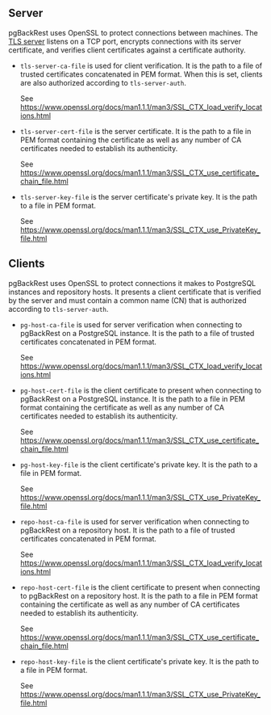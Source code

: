 <!--
 Copyright 2021 Crunchy Data Solutions, Inc.
 Licensed under the Apache License, Version 2.0 (the "License");
 you may not use this file except in compliance with the License.
 You may obtain a copy of the License at

 http://www.apache.org/licenses/LICENSE-2.0

 Unless required by applicable law or agreed to in writing, software
 distributed under the License is distributed on an "AS IS" BASIS,
 WITHOUT WARRANTIES OR CONDITIONS OF ANY KIND, either express or implied.
 See the License for the specific language governing permissions and
 limitations under the License.
-->

Server
------

pgBackRest uses OpenSSL to protect connections between machines. The [TLS server](tls-server.md)
listens on a TCP port, encrypts connections with its server certificate, and
verifies client certificates against a certificate authority.

- `tls-server-ca-file` is used for client verification. It is the path to a file
  of trusted certificates concatenated in PEM format. When this is set, clients
  are also authorized according to `tls-server-auth`.

  See https://www.openssl.org/docs/man1.1.1/man3/SSL_CTX_load_verify_locations.html

- `tls-server-cert-file` is the server certificate. It is the path to a file in
  PEM format containing the certificate as well as any number of CA certificates
  needed to establish its authenticity.

  See https://www.openssl.org/docs/man1.1.1/man3/SSL_CTX_use_certificate_chain_file.html

- `tls-server-key-file` is the server certificate's private key. It is the path
  to a file in PEM format.

  See https://www.openssl.org/docs/man1.1.1/man3/SSL_CTX_use_PrivateKey_file.html


Clients
-------

pgBackRest uses OpenSSL to protect connections it makes to PostgreSQL instances
and repository hosts. It presents a client certificate that is verified by the
server and must contain a common name (CN) that is authorized according to `tls-server-auth`.

- `pg-host-ca-file` is used for server verification when connecting to
  pgBackRest on a PostgreSQL instance. It is the path to a file of trusted
  certificates concatenated in PEM format.

  See https://www.openssl.org/docs/man1.1.1/man3/SSL_CTX_load_verify_locations.html

- `pg-host-cert-file` is the client certificate to present when connecting to
  pgBackRest on a PostgreSQL instance. It is the path to a file in PEM format
  containing the certificate as well as any number of CA certificates needed to
  establish its authenticity.

  See https://www.openssl.org/docs/man1.1.1/man3/SSL_CTX_use_certificate_chain_file.html

- `pg-host-key-file` is the client certificate's private key. It is the path
  to a file in PEM format.

  See https://www.openssl.org/docs/man1.1.1/man3/SSL_CTX_use_PrivateKey_file.html

- `repo-host-ca-file` is used for server verification when connecting to
  pgBackRest on a repository host. It is the path to a file of trusted
  certificates concatenated in PEM format.

  See https://www.openssl.org/docs/man1.1.1/man3/SSL_CTX_load_verify_locations.html

- `repo-host-cert-file` is the client certificate to present when connecting to
  pgBackRest on a repository host. It is the path to a file in PEM format
  containing the certificate as well as any number of CA certificates needed to
  establish its authenticity.

  See https://www.openssl.org/docs/man1.1.1/man3/SSL_CTX_use_certificate_chain_file.html

- `repo-host-key-file` is the client certificate's private key. It is the path
  to a file in PEM format.

  See https://www.openssl.org/docs/man1.1.1/man3/SSL_CTX_use_PrivateKey_file.html

